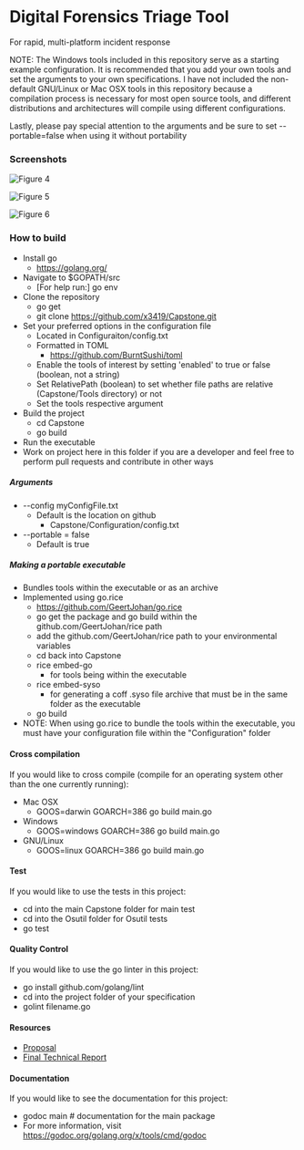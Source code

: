 # Digital Forensics Triage Tool

For rapid, multi-platform incident response

NOTE: The Windows tools included in this repository serve as a starting example configuration. It is recommended that you add your own tools and set the arguments to your own specifications. I have not included the non-default GNU/Linux or Mac OSX tools in this repository because a compilation process is necessary for most open source tools, and different distributions and architectures will compile using different configurations.

Lastly, please pay special attention to the arguments and be sure to set --portable=false when using it without portability 

### Screenshots

![Figure 4](https://i.imgur.com/xZet1Mt.png)

![Figure 5](https://i.imgur.com/wsaJExW.png)

![Figure 6](https://i.imgur.com/lEo0muu.png)



### How to build

  - Install go
    - https://golang.org/
  - Navigate to $GOPATH/src
    - [For help run:] go env
  - Clone the repository
    - go get
    - git clone https://github.com/x3419/Capstone.git
  - Set your preferred options in the configuration file
    - Located in Configuraiton/config.txt
    - Formatted in TOML
      - https://github.com/BurntSushi/toml
    - Enable the tools of interest by setting 'enabled' to true or false (boolean, not a string)
    - Set RelativePath (boolean) to set whether file paths are relative (Capstone/Tools directory) or not
    - Set the tools respective argument
  - Build the project
    - cd Capstone
    - go build
  - Run the executable
  - Work on project here in this folder if you are a developer and feel free to perform pull requests and contribute in other ways

##### Arguments
  - --config myConfigFile.txt
    - Default is the location on github
      - Capstone/Configuration/config.txt
  - --portable = false
    - Default is true
    
##### Making a portable executable
  - Bundles tools within the executable or as an archive
  - Implemented using go.rice
    - https://github.com/GeertJohan/go.rice
    - go get the package and go build within the github.com/GeertJohan/rice path
    - add the github.com/GeertJohan/rice path to your environmental variables
    - cd back into Capstone
    - rice embed-go
      - for tools being within the executable
    - rice embed-syso
      - for generating a coff .syso file archive that must be in the same folder as the executable
    - go build
  - NOTE: When using go.rice to bundle the tools within the executable, you must have your configuration file within the "Configuration" folder
  

#### Cross compilation
 If you would like to cross compile (compile for an operating system other than the one currently running):
  - Mac OSX
    - GOOS=darwin GOARCH=386 go build main.go
  - Windows
    - GOOS=windows GOARCH=386 go build main.go
  - GNU/Linux
    - GOOS=linux GOARCH=386 go build main.go
    
    
 #### Test
 If you would like to use the tests in this project:
  - cd into the main Capstone folder for main test
  - cd into the Osutil folder for Osutil tests
  - go test
  
 #### Quality Control
 If you would like to use the go linter in this project:
  - go install github.com/golang/lint
  - cd into the project folder of your specification
  - golint filename.go

#### Resources
  - [Proposal](https://github.com/x3419/Capstone/blob/master/Project%20Proposal.md)
  - [Final Technical Report](https://github.com/x3419/Capstone/blob/master/Final%20Technical%20Report.MD)
  
#### Documentation
If you would like to see the documentation for this project:
  - godoc main # documentation for the main package
  - For more information, visit https://godoc.org/golang.org/x/tools/cmd/godoc

